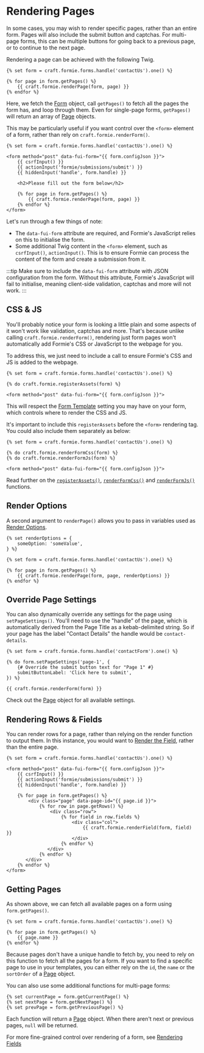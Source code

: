 # Rendering Pages
In some cases, you may wish to render specific pages, rather than an entire form. Pages will also include the submit button and captchas. For multi-page forms, this can be multiple buttons for going back to a previous page, or to continue to the next page.

Rendering a page can be achieved with the following Twig.

```twig
{% set form = craft.formie.forms.handle('contactUs').one() %}

{% for page in form.getPages() %}
    {{ craft.formie.renderPage(form, page) }}
{% endfor %}
```

Here, we fetch the [Form](docs:developers/form) object, call `getPages()` to fetch all the pages the form has, and loop through them. Even for single-page forms, `getPages()` will return an array of [Page](docs:developers/page) objects.

This may be particularly useful if you want control over the `<form>` element of a form, rather than rely on `craft.formie.renderForm()`.

```twig
{% set form = craft.formie.forms.handle('contactUs').one() %}

<form method="post" data-fui-form="{{ form.configJson }}">
    {{ csrfInput() }}
    {{ actionInput('formie/submissions/submit') }}
    {{ hiddenInput('handle', form.handle) }}

    <h2>Please fill out the form below</h2>

    {% for page in form.getPages() %}
        {{ craft.formie.renderPage(form, page) }}
    {% endfor %}
</form>
```

Let's run through a few things of note:

- The `data-fui-form` attribute are required, and Formie's JavaScript relies on this to initialise the form.
- Some additional Twig content in the `<form>` element, such as `csrfInput()`, `actionInput()`. This is to ensure Formie can process the content of the form and create a submission from it.

:::tip
Make sure to include the `data-fui-form` attribute with JSON configuration from the form. Without this attribute, Formie's JavaScript will fail to initialise, meaning client-side validation, captchas and more will not work.
:::

## CSS & JS
You'll probably notice your form is looking a little plain and some aspects of it won't work like validation, captchas and more. That's because unlike calling `craft.formie.renderForm()`, rendering just form pages won't automatically add Formie's CSS or JavaScript to the webpage for you.

To address this, we just need to include a call to ensure Formie's CSS and JS is added to the webpage.

```twig
{% set form = craft.formie.forms.handle('contactUs').one() %}

{% do craft.formie.registerAssets(form) %}

<form method="post" data-fui-form="{{ form.configJson }}">
```

This will respect the [Form Template](docs:feature-tour/form-templates) setting you may have on your form, which controls where to render the CSS and JS.

It's important to include this `registerAssets` before the `<form>` rendering tag. You could also include them separately as below:

```twig
{% set form = craft.formie.forms.handle('contactUs').one() %}

{% do craft.formie.renderFormCss(form) %}
{% do craft.formie.renderFormJs(form) %}

<form method="post" data-fui-form="{{ form.configJson }}">
```

Read further on the [`registerAssets()`](docs:template-guides/available-variables#craft-formie-registerAssets), [`renderFormCss()`](docs:template-guides/available-variables#craft-formie-renderFormCss) and [`renderFormJs()`](docs:template-guides/available-variables#craft-formie-renderFormJs) functions.


## Render Options
A second argument to `renderPage()` allows you to pass in variables used as [Render Options](docs:theming/render-options).

```twig
{% set renderOptions = {
    someOption: 'someValue',
} %}

{% set form = craft.formie.forms.handle('contactUs').one() %}

{% for page in form.getPages() %}
    {{ craft.formie.renderPage(form, page, renderOptions) }}
{% endfor %}
```

## Override Page Settings
You can also dynamically override any settings for the page using `setPageSettings()`. You'll need to use the "handle" of the page, which is automatically derived from the Page Title as a kebab-delimited string. So if your page has the label "Contact Details" the handle would be `contact-details`.

```twig
{% set form = craft.formie.forms.handle('contactForm').one() %}

{% do form.setPageSettings('page-1', {
    {# Override the submit button text for "Page 1" #}
    submitButtonLabel: 'Click here to submit',
}) %}

{{ craft.formie.renderForm(form) }}
```

Check out the [Page](docs:developers/page) object for all available settings.

## Rendering Rows & Fields
You can render rows for a page, rather than relying on the render function to output them. In this instance, you would want to [Render the Field](docs:template-guides/rendering-fields), rather than the entire page.

```twig
{% set form = craft.formie.forms.handle('contactUs').one() %}

<form method="post" data-fui-form="{{ form.configJson }}">
    {{ csrfInput() }}
    {{ actionInput('formie/submissions/submit') }}
    {{ hiddenInput('handle', form.handle) }}

    {% for page in form.getPages() %}
        <div class="page" data-page-id="{{ page.id }}">
            {% for row in page.getRows() %}
                <div class="row">
                    {% for field in row.fields %}
                        <div class="col">
                            {{ craft.formie.renderField(form, field) }}
                        </div>
                    {% endfor %}
               </div>
            {% endfor %}
       </div>
    {% endfor %}
</form>
```

## Getting Pages
As shown above, we can fetch all available pages on a form using `form.getPages()`. 

```twig
{% set form = craft.formie.forms.handle('contactUs').one() %}

{% for page in form.getPages() %}
    {{ page.name }}
{% endfor %}
```

Because pages don't have a unique handle to fetch by, you need to rely on this function to fetch all the pages for a form. If you want to find a specific page to use in your templates, you can either rely on the `id`, the `name` or the `sortOrder` of a [Page](docs:developers/page) object.

You can also use some additional functions for multi-page forms:

```twig
{% set currentPage = form.getCurrentPage() %}
{% set nextPage = form.getNextPage() %}
{% set prevPage = form.getPreviousPage() %}
```

Each function will return a [Page](docs:developers/page) object. When there aren't next or previous pages, `null` will be returned.

For more fine-grained control over rendering of a form, see [Rendering Fields](docs:template-guides/rendering-fields)

